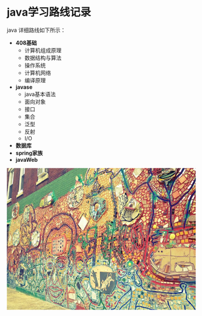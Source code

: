 
# java学习路线记录
java 详细路线如下所示：     
* **408基础**
   * 计算机组成原理
   * 数据结构与算法
   * 操作系统
   * 计算机网络
   * 编译原理
* **javase**
    * java基本语法
    * 面向对象
    * 接口
    * 集合
    * 泛型
    * 反射
    * I/O
* **数据库**
* **spring家族**
* **javaWeb**      

![测试图片](image.png "测试图片")
